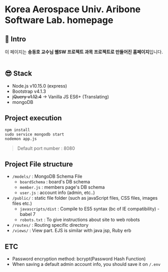 # Korea Aerospace Univ. Aribone Software Lab. homepage

## :mega: Intro

이 페이지는 **송동호 교수님 웹SW 프로젝트 과목 프로젝트로 만들어진 홈페이지**입니다. <br />
<br />

## 😎 Stack

- Node.js v10.15.0 (express)
- Bootstrap v4.1.3
- ~~jQuery v1.12.4~~ -> Vanilla JS ES6+ (Translating)
- mongoDB
  <br />

## Project execution

```
npm install
sudo service mongodb start
nodemon app.js
```

> Default port number : 8080
> <br />

## Project File structure

- `/models/` : MongoDB Schema File
  - `boardSchema` : board's DB schema
  - `member.js` : members page's DB schema
  - `user.js` : account info (admin, etc..)
- `/public/` : static file folder (such as javaScript files, CSS files, images files etc.)
  - `javascripts/dist` : Compile to ES5 syntax (bc of IE compatibility) - babel 7
  - `robots.txt` : To give instructions about site to web robots
- `/routes/` : Routing specific directory
- `/views/` : View part. EJS is similar with java jsp, Ruby erb

## ETC

- Password encryption method: bcrypt(Password Hash Function)
- When saving a default admin account info, you should save it on `/.env`
